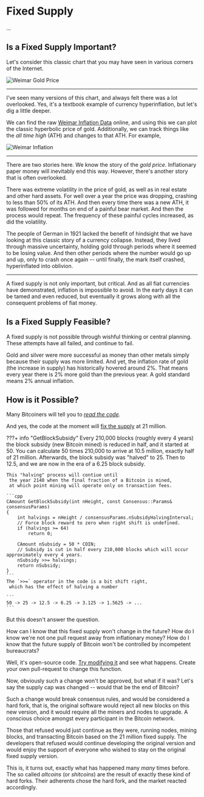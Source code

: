 # Fixed Supply
...

## Is a Fixed Supply Important?

Let's consider this classic chart that you may have seen
 in various corners of the Internet.

![Weimar Gold Price](/images/weimar_inflation_orig.jpg)

---

I've seen many versions of this chart, 
 and always felt there was a lot overlooked.
Yes, it's a textbook example of currency hyperinflation,
 but let's dig a little deeper.

We can find the raw 
 [Weimar Inflation Data](https://github.com/jessems/WeimarInflationData)
 online, and using this we can plot the classic
 hyperbolic price of gold.
Additionally, we can track things like the  *all time high* (ATH)
 and changes to that ATH.
For example,

![Weimar Inflation](/images/weimar_inflation.png)

---

There are two stories here. 
We know the story of the *gold price*.
 Inflationary paper money will inevitably end this way.
However, there's another story that is often overlooked.

There was extreme volatility in the price of gold,
 as well as in real estate and other hard assets.
For well over a year the price was dropping, 
 crashing to less than 50% of its ATH.
And then every time there was a new ATH, 
 it was followed for months on end of a painful
 bear market. 
And then the process would repeat.
The frequency of these painful cycles increased,
 as did the volatility.

The people of German in 1921 lacked the benefit
 of hindsight that we have looking at this classic
 story of a currency collapse.
Instead, they lived through massive uncertainty,
 holding gold through periods where it seemed to
 be losing value. And then other periods where
 the number would go up and up,
 only to crash once again -- until finally,
 the mark itself crashed, hyperinflated
 into oblivion.

---

A fixed supply is not only important, but critical.
 And as all fiat currencies have demonstrated,
 inflation is impossible to avoid. In the early
 days it can be tamed and even reduced, but 
 eventually it grows along with all the consequent
 problems of fiat money.



## Is a Fixed Supply Feasible?

A fixed supply is not possible through wishful thinking
 or central planning. These attempts have all failed,
 and continue to fail.

Gold and silver were more successful as money than other
 metals simply because their supply was more limited.
 And yet, the inflation rate of gold
 (the increase in supply) has historically hovered
 around 2%.
That means every year there is 2% more gold than
 the previous year.
 A gold standard means 2% annual inflation.


## How is it Possible?
Many Bitcoiners will tell you to *[read the code](https://github.com/bitcoin/bitcoin)*.

And yes, the code at the moment will
 [fix the supply](https://github.com/bitcoin/bitcoin/blob/v22.0/src/validation.cpp#L1186-L1197)
 at 21 million.

???+ info "GetBlockSubsidy"
     Every 210,000 blocks (roughly every 4 years)
     the block subsidy (new Bitcoin mined) is reduced in half,
     and it started at 50.
    You can calculate 50 times 210,000 to arrive at 10.5 million,
     exactly half of 21 million.
    Afterwards, the block subsidy
     was "halved" to 25. Then to 12.5, and we are now in the
     era of a 6.25 block subsidy.

    This "halving" process will contiue until
     the year 2140 when the final fraction of a Bitcoin is mined,
     at which point mining will operate only on transaction fees.

    ```cpp
    CAmount GetBlockSubsidy(int nHeight, const Consensus::Params& consensusParams)
    {
        int halvings = nHeight / consensusParams.nSubsidyHalvingInterval;
        // Force block reward to zero when right shift is undefined.
        if (halvings >= 64)
            return 0;
    
        CAmount nSubsidy = 50 * COIN;
        // Subsidy is cut in half every 210,000 blocks which will occur approximately every 4 years.
        nSubsidy >>= halvings;
        return nSubsidy;
    }
    ```
    The `>>=` operator in the code is a bit shift right,
     which has the effect of halving a number

    ```
    50 -> 25 -> 12.5 -> 6.25 -> 3.125 -> 1.5625 -> ...
    ```
    

But this doesn't answer the question.

How can I know that this fixed supply won't change in the future? 
How do I know we're not one pull request away from inflationary money?
How do I know that the future supply of Bitcoin won't 
 be controlled by incompetent bureaucrats?

Well, it's open-source code. 
 [Try modifying it](https://bitcoin.org/en/development)
 and see what happens.
 Create your own pull-request to change this function.

Now, obviously such a change won't be approved,
 but what if it was? Let's say the supply cap was
 changed -- would that be the end of Bitcoin?
 
Such a change would break consensus rules,
 and would be considered a hard fork,
 that is, the original software would reject 
 all new blocks on this new version,
 and it would require all the miners and nodes
 to upgrade. 
A conscious choice amongst every participant 
 in the Bitcoin network.

Those that refused would just continue as they were,
 running nodes, mining blocks, and transacting
 Bitcoin based on the 21 million fixed supply.
The developers that refused would continue
 developing the original version and would enjoy
 the support of everyone who wished to stay
 on the original fixed supply version.

This is, it turns out, exactly what has happened 
 many *many* times before. The so called *altcoins*
 (or *shitcoins*) are the result of exactly these
 kind of hard forks.
Their adherents chose the 
 hard fork, and the market reacted accordingly.


